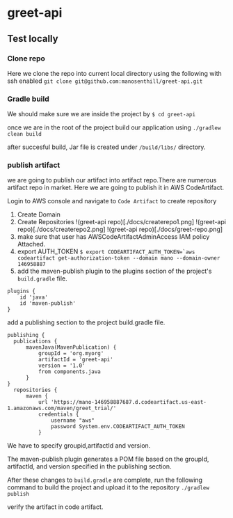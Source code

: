 # greet-api
## Test locally
### Clone repo
Here we clone the repo into current local directory using the following with ssh enabled
      ```git clone git@github.com:manosenthill/greet-api.git```
### Gradle build

We should make sure we are inside the project by 
```$ cd greet-api```

once we are in the root of the project build our application using `./gradlew clean build`

after succesful build, Jar file is created under `/build/libs/` directory.  

### publish artifact
we are going to publish our artifact into artifact repo.There are numerous artifact repo in market. Here we are going to publish it in AWS CodeArtifact. 

Login to AWS console and navigate to `Code Artifact` to create repository

1. Create Domain
2. Create Repositories
!(greet-api repo)[./docs/createrepo1.png]
!(greet-api repo)[./docs/createrepo2.png]
!(greet-api repo)[./docs/greet-repo.png]
3. make sure that user has AWSCodeArtifactAdminAccess IAM policy Attached.
4. export AUTH_TOKEN
```$ export CODEARTIFACT_AUTH_TOKEN=`aws codeartifact get-authorization-token --domain mano --domain-owner 146958887```
5. add the maven-publish plugin to the plugins section of the project's ```build.gradle``` file.

```
plugins {
    id 'java'
    id 'maven-publish'
}
```

add a publishing section to the project build.gradle file.

```
publishing {
  publications {
      mavenJava(MavenPublication) {
          groupId = 'org.myorg'
          artifactId = 'greet-api'
          version = '1.0'
          from components.java
      }
}
  repositories {
      maven {
          url 'https://mano-146958887687.d.codeartifact.us-east-1.amazonaws.com/maven/greet_trial/'
          credentials {
              username "aws"
              password System.env.CODEARTIFACT_AUTH_TOKEN
          }
```

We have to specify groupid,artifactId and version.

The maven-publish plugin generates a POM file based on the groupId, artifactId, and version specified in the publishing section.

After these changes to `build.gradle` are complete, run the following command to build the project and upload it to the repository `./gradlew publish`

verify the artifact in code artifact.

